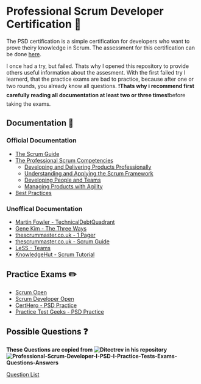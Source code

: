 # Professional Scrum Developer Certification 📜

The PSD certification is a simple certification for developers who want to prove theiry knowledge in Scrum. The assessment for this certification can be done [here](https://www.scrum.org/assessments/professional-scrum-developer-certification). 

I once had a try, but failed. Thats why I opened this repository to provide others useful information about the assesment.
With the first failed try  I learnerd, that the practice exams are bad to practice, because after one or two rounds, you already know all questions. ❗**Thats why i recommend first carefully reading all documentation at least two or three times**❗before taking the exams. 

## Documentation 📄

### Official Documentation
- [The Scrum Guide](https://scrumguides.org/docs/scrumguide/v2020/2020-Scrum-Guide-US.pdf)
- [The Professional Scrum Competencies](https://www.scrum.org/professional-scrum-competencies)
  - [Developing and Delivering Products Professionally](https://www.scrum.org/professional-scrum-competencies/developing-and-delivering-products-professionally)
  - [Understanding and Applying the Scrum Framework](https://www.scrum.org/professional-scrum-competencies/understanding-and-applying-scrum-framework)
  - [Developing People and Teams](https://www.scrum.org/professional-scrum-competencies/developing-people-and-teams)
  - [Managing Products with Agility](https://www.scrum.org/professional-scrum-competencies/managing-products-with-agility)
- [Best Practices](https://www.scrum.org/resources/blog/best-practices-and-scrum)

### Unoffical Documentation

- [Martin Fowler - TechnicalDebtQuadrant](https://martinfowler.com/bliki/TechnicalDebtQuadrant.html)
- [Gene Kim - The Three Ways](https://itrevolution.com/articles/the-three-ways-principles-underpinning-devops/)
- [thescrummaster.co.uk - 1 Pager](https://www.thescrummaster.co.uk/the-simple-guide-to-scrum-1-pager/)
- [thescrummaster.co.uk - Scrum Guide](https://www.thescrummaster.co.uk/the-simple-guide-to-scrum-download/)
- [LeSS - Teams](https://less.works/less/structure/teams)
- [KnowledgeHut - Scrum Tutorial](https://www.knowledgehut.com/tutorials/scrum-tutorial)

## Practice Exams ✏️

- [Scrum Open](https://www.scrum.org/open-assessments/scrum-open)
- [Scrum Developer Open](https://www.scrum.org/open-assessments/scrum-developer-open)
- [CertHero - PSD Practice](https://www.certshero.com/scrum/psd/practice-test)
- [Practice Test Geeks - PSD Practice](https://practicetestgeeks.com/scrum-practice-test-exam/)


## Possible Questions ❓

**These Questions are copied from ![Ditectrev](https://github.com/Ditectrev) in his repository ![Professional-Scrum-Developer-I-PSD-I-Practice-Tests-Exams-Questions-Answers](https://github.com/Ditectrev/Professional-Scrum-Developer-I-PSD-I-Practice-Tests-Exams-Questions-Answers)**

[Question List](questions.md)
